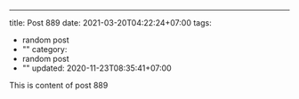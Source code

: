 ---
title: Post 889
date: 2021-03-20T04:22:24+07:00
tags:
  - random post
  - ""
category:
  - random post
  - ""
updated: 2020-11-23T08:35:41+07:00

This is content of post 889